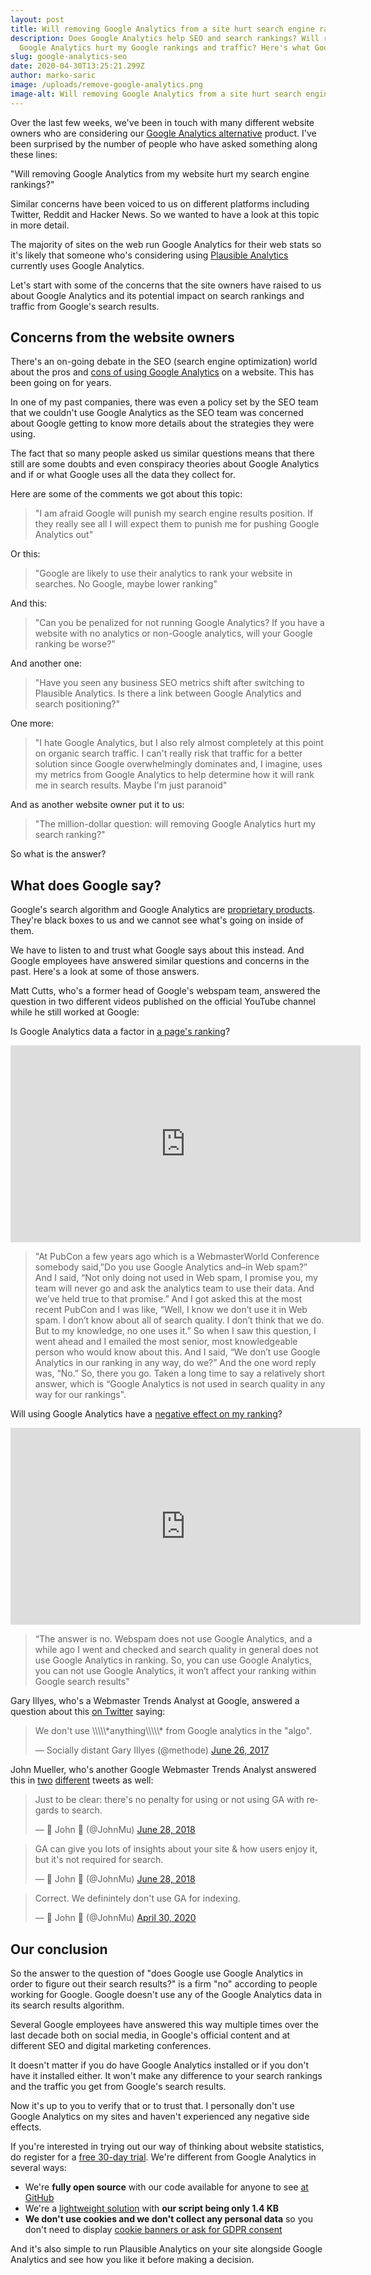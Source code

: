 ```yaml
---
layout: post
title: Will removing Google Analytics from a site hurt search engine rankings?
description: Does Google Analytics help SEO and search rankings? Will removing
  Google Analytics hurt my Google rankings and traffic? Here's what Google says.
slug: google-analytics-seo
date: 2020-04-30T13:25:21.299Z
author: marko-saric
image: /uploads/remove-google-analytics.png
image-alt: Will removing Google Analytics from a site hurt search engine rankings?
---
```

Over the last few weeks, we've been in touch with many different website owners who are considering our [Google Analytics alternative](https://plausible.io/vs-google-analytics) product. I've been surprised by the number of people who have asked something along these lines:

"Will removing Google Analytics from my website hurt my search engine rankings?"

Similar concerns have been voiced to us on different platforms including Twitter, Reddit and Hacker News. So we wanted to have a look at this topic in more detail. 

The majority of sites on the web run Google Analytics for their web stats so it's likely that someone who's considering using [Plausible Analytics](https://plausible.io/) currently uses Google Analytics. 

Let's start with some of the concerns that the site owners have raised to us about Google Analytics and its potential impact on search rankings and traffic from Google's search results.

## Concerns from the website owners

There's an on-going debate in the SEO (search engine optimization) world about the pros and [cons of using Google Analytics](https://plausible.io/blog/remove-google-analytics) on a website. This has been going on for years.

In one of my past companies, there was even a policy set by the SEO team that we couldn't use Google Analytics as the SEO team was concerned about Google getting to know more details about the strategies they were using. 

The fact that so many people asked us similar questions means that there still are some doubts and even conspiracy theories about Google Analytics and if or what Google uses all the data they collect for. 

Here are some of the comments we got about this topic:

> "I am afraid Google will punish my search engine results position. If they really see all I will expect them to punish me for pushing Google Analytics out"

Or this:

> "Google are likely to use their analytics to rank your website in searches. No Google, maybe lower ranking"

And this:

> "Can you be penalized for not running Google Analytics? If you have a website with no analytics or non-Google analytics, will your Google ranking be worse?"

And another one:

> "Have you seen any business SEO metrics shift after switching to Plausible Analytics. Is there a link between Google Analytics and search positioning?"

One more:

> "I hate Google Analytics, but I also rely almost completely at this point on organic search traffic. I can't really risk that traffic for a better solution since Google overwhelmingly dominates and, I imagine, uses my metrics from Google Analytics to help determine how it will rank me in search results. Maybe I'm just paranoid"

And as another website owner put it to us:

> "The million-dollar question: will removing Google Analytics hurt my search ranking?"

So what is the answer?

## What does Google say?

Google's search algorithm and Google Analytics are [proprietary products](https://plausible.io/open-source-website-analytics). They're black boxes to us and we cannot see what's going on inside of them. 

We have to listen to and trust what Google says about this instead. And Google employees have answered similar questions and concerns in the past. Here's a look at some of those answers.

Matt Cutts, who's a former head of Google's webspam team, answered the question in two different videos published on the official YouTube channel while he still worked at Google:

Is Google Analytics data a factor in [a page's ranking](https://www.youtube.com/watch?v=CgBw9tbAQhU)? 

<div class="my-6"><iframe width="560" height="315" src="https://www.youtube-nocookie.com/embed/CgBw9tbAQhU" frameborder="0" allow="accelerometer; autoplay; encrypted-media; gyroscope; picture-in-picture" allowfullscreen></iframe></div>

> "At PubCon a few years ago which is a WebmasterWorld Conference somebody said,”Do you use Google Analytics and–in Web spam?” And I said, “Not only doing not used in Web spam, I promise you, my team will never go and ask the analytics team to use their data. And we’ve held true to that promise.” And I got asked this at the most recent PubCon and I was like, “Well, I know we don’t use it in Web spam. I don’t know about all of search quality. I don’t think that we do. But to my knowledge, no one uses it.” So when I saw this question, I went ahead and I emailed the most senior, most knowledgeable person who would know about this. And I said, “We don’t use Google Analytics in our ranking in any way, do we?” And the one word reply was, “No.” So, there you go. Taken a long time to say a relatively short answer, which is “Google Analytics is not used in search quality in any way for our rankings".

Will using Google Analytics have a [negative effect on my ranking](https://www.youtube.com/watch?v=LLmO1GE4GvI)? 

<div class="my-6"><iframe width="560" height="315" src="https://www.youtube-nocookie.com/embed/LLmO1GE4GvI" frameborder="0" allow="accelerometer; autoplay; encrypted-media; gyroscope; picture-in-picture" allowfullscreen></iframe></div>

> “The answer is no. Webspam does not use Google Analytics, and a while ago I went and checked and search quality in general does not use Google Analytics in ranking. So, you can use Google Analytics, you can not use Google Analytics, it won’t affect your ranking within Google search results"

Gary Illyes, who's a Webmaster Trends Analyst at Google, answered a question about this [on Twitter](https://twitter.com/methode/status/879362807472545792) saying: 

<div class="my-6">
<blockquote class="twitter-tweet"><p lang="en" dir="ltr">We don&#39;t use \\\\\*anything\\\\\* from Google analytics in the &quot;algo&quot;.</p>&mdash; Socially distant Gary Illyes (@methode) <a href="https://twitter.com/methode/status/879362807472545792?ref_src=twsrc%5Etfw">June 26, 2017</a></blockquote></div> <script async src="https://platform.twitter.com/widgets.js" charset="utf 8"></script>

John Mueller, who's another Google Webmaster Trends Analyst answered this in [two](https://twitter.com/JohnMu/status/1012320567381422081) [different](https://twitter.com/JohnMu/status/1012276593660780544) tweets as well: 

<div class="my-6">
<blockquote class="twitter-tweet"><p lang="en" dir="ltr">Just to be clear: there&#39;s no penalty for using or not using GA with regards to search.</p>&mdash; 🍌 John 🍌 (@JohnMu) <a href="https://twitter.com/JohnMu/status/1012320567381422081?ref_src=twsrc%5Etfw">June 28, 2018</a></blockquote></div> <script async src="https://platform.twitter.com/widgets.js" charset="utf-8"></script>

<div class="my-6">
<blockquote class="twitter-tweet"><p lang="en" dir="ltr">GA can give you lots of insights about your site &amp; how users enjoy it, but it&#39;s not required for search.</p>&mdash; 🍌 John 🍌 (@JohnMu) <a href="https://twitter.com/JohnMu/status/1012276593660780544?ref_src=twsrc%5Etfw">June 28, 2018</a></blockquote></div> <script async src="https://platform.twitter.com/widgets.js" charset="utf-8"></script>

<div class="my-6">
<blockquote class="twitter-tweet"><p lang="en" dir="ltr">Correct. We definintely don&#39;t use GA for indexing.</p>&mdash; 🍌 John 🍌 (@JohnMu) <a href="https://twitter.com/JohnMu/status/1255795552463323136?ref_src=twsrc%5Etfw">April 30, 2020</a></blockquote> <script async src="https://platform.twitter.com/widgets.js" charset="utf-8"></script>

## Our conclusion

So the answer to the question of "does Google use Google Analytics in order to figure out their search results?" is a firm "no" according to people working for Google. Google doesn't use any of the Google Analytics data in its search results algorithm. 

Several Google employees have answered this way multiple times over the last decade both on social media, in Google's official content and at different SEO and digital marketing conferences.

It doesn't matter if you do have Google Analytics installed or if you don't have it installed either. It won't make any difference to your search rankings and the traffic you get from Google's search results.

Now it's up to you to verify that or to trust that. I personally don't use Google Analytics on my sites and haven't experienced any negative side effects.

If you're interested in trying out our way of thinking about website statistics, do register for a [free 30-day trial](https://plausible.io/register). We're different from Google Analytics in several ways:

* We're **fully open source** with our code available for anyone to see [at GitHub](https://github.com/plausible-insights/plausible/)
* We're a [lightweight solution](https://plausible.io/lightweight-web-analytics) with **our script being only 1.4 KB**
* **We don't use cookies and we don't collect any personal data** so you don't need to display [cookie banners or ask for GDPR consent](https://plausible.io/data-policy)

And it's also simple to run Plausible Analytics on your site alongside Google Analytics and see how you like it before making a decision.